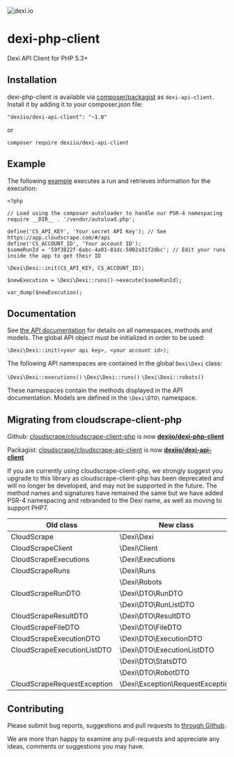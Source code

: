 ![dexi.io](https://dexi.io/images/dexi-green-blue.svg "dexi.io")
# dexi-php-client
Dexi API Client for PHP 5.3+

## Installation

dexi-php-client is available via [composer/packagist](https://packagist.org/packages/dexiio/dexi-api-client) as ```dexi-api-client```. Install it by adding it to your composer.json file:

```"dexiio/dexi-api-client": "~1.0"```

or

```composer require dexiio/dexi-api-client```

## Example
The following [example](./example.php) executes a run and retrieves information for the execution:
```
<?php

// Load using the composer autoloader to handle our PSR-4 namespacing
require __DIR__ . '/vendor/autoload.php';

define('CS_API_KEY', 'Your secret API Key'); // See https://app.cloudscrape.com/#/api
define('CS_ACCOUNT_ID', 'Your account ID');
$someRunId = '59f3822f-6abc-4a01-81dc-5002a31f2dbc'; // Edit your runs inside the app to get their ID

\Dexi\Dexi::init(CS_API_KEY, CS_ACCOUNT_ID);

$newExecution = \Dexi\Dexi::runs()->execute($someRunId);

var_dump($newExecution);
```

## Documentation
See [the API documentation](https://app.dexi.com/#/api) for details on all namespaces, methods and models. The global API object must be initialized in order to be used:

```\Dexi\Dexi::init(<your api key>, <your account id>);```

The following API namespaces are contained in the global ```Dexi\Dexi``` class:

```\Dexi\Dexi::executions()```
```\Dexi\Dexi::runs()```
```\Dexi\Dexi::robots()```

These namespaces contain the methods displayed in the API documentation. Models are defined in the ```\Dexi\DTO\``` namespace.

## Migrating from cloudscrape-client-php

Github:
[cloudscrape/cloudscrape-client-php](https://github.com/cloudscrape/cloudscrape-client-php) is now **[dexiio/dexi-php-client](https://github.com/dexiio/dexi-php-client)**

Packagist: 
[cloudscrape/cloudscrape-api-client](https://packagist.org/packages/cloudscrape/cloudscrape-api-client) is now **[dexiio/dexi-api-client](https://packagist.org/packages/dexiio/dexi-api-client)**

If you are currently using cloudscrape-client-php, we strongly suggest you upgrade
to this library as cloudscrape-client-php has been deprecated and will no longer be developed, and may not be supported in the future. The method
names and signatures have remained the same but we have added PSR-4 namespacing and rebranded to the Dexi name, as well as moving to support PHP7.

|Old class|New class|
|---------|---------|
|CloudScrape|\Dexi\Dexi|
|CloudScrapeClient|\Dexi\Client|
|CloudScrapeExecutions|\Dexi\Executions|
|CloudScrapeRuns|\Dexi\Runs|
||\Dexi\Robots|
|CloudScrapeRunDTO|\Dexi\DTO\RunDTO|
||\Dexi\DTO\RunListDTO|
|CloudScrapeResultDTO|\Dexi\DTO\ResultDTO|
|CloudScrapeFileDTO|\Dexi\DTO\FileDTO|
|CloudScrapeExecutionDTO|\Dexi\DTO\ExecutionDTO|
|CloudScrapeExecutionListDTO|\Dexi\DTO\ExecutionListDTO|
||\Dexi\DTO\StatsDTO|
||\Dexi\DTO\RobotDTO|
|CloudScrapeRequestException|\Dexi\Exception\RequestException|

## Contributing
Please submit bug reports, suggestions and pull requests to [through Github](https://github.com/dexiio/dexi-php-client/issues).

We are more than happy to examine any pull-requests and appreciate any ideas, comments or suggestions you may have.